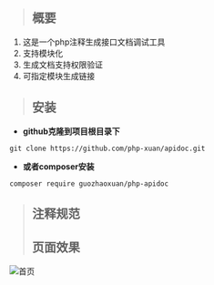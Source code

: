 > ## 概要 ##
 1. 这是一个php注释生成接口文档调试工具
 2. 支持模块化
 3. 生成文档支持权限验证
 4. 可指定模块生成链接


> ## 安装 ##
* **github克隆到项目根目录下**
```git
git clone https://github.com/php-xuan/apidoc.git
```
* **或者composer安装**
```composer
composer require guozhaoxuan/php-apidoc
```
> ## 注释规范 ##
> ## 页面效果 ##
![首页](https://github.com/php-xuan/doc/blob/master/apidoc/img/%E7%94%9F%E6%88%90%E6%B3%A8%E9%87%8A.gif)
   
